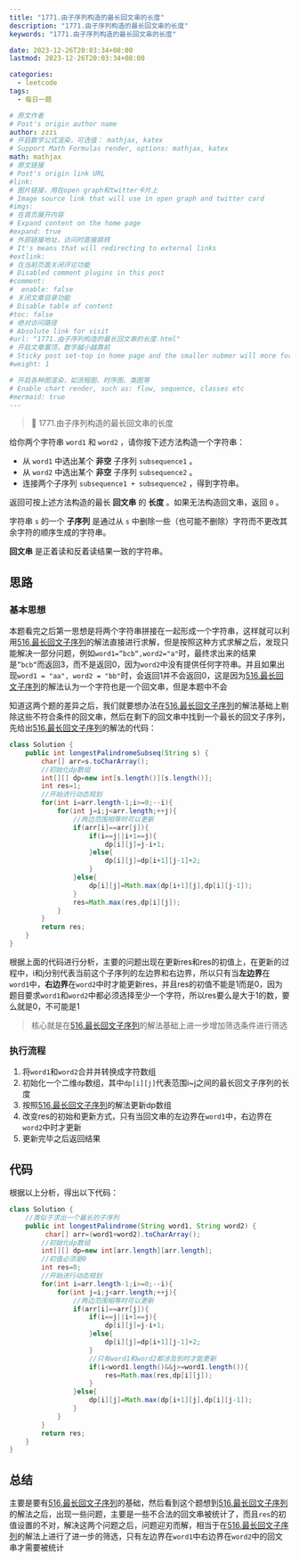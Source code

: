 ```yaml
---
title: "1771.由子序列构造的最长回文串的长度"
description: "1771.由子序列构造的最长回文串的长度"
keywords: "1771.由子序列构造的最长回文串的长度"

date: 2023-12-26T20:03:34+08:00
lastmod: 2023-12-26T20:03:34+08:00

categories:
  - leetcode
tags:
  - 每日一题

# 原文作者
# Post's origin author name
author: zzzi
# 开启数学公式渲染，可选值： mathjax, katex
# Support Math Formulas render, options: mathjax, katex
math: mathjax
# 原文链接
# Post's origin link URL
#link:
# 图片链接，用在open graph和twitter卡片上
# Image source link that will use in open graph and twitter card
#imgs:
# 在首页展开内容
# Expand content on the home page
#expand: true
# 外部链接地址，访问时直接跳转
# It's means that will redirecting to external links
#extlink:
# 在当前页面关闭评论功能
# Disabled comment plugins in this post
#comment:
#  enable: false
# 关闭文章目录功能
# Disable table of content
#toc: false
# 绝对访问路径
# Absolute link for visit
#url: "1771.由子序列构造的最长回文串的长度.html"
# 开启文章置顶，数字越小越靠前
# Sticky post set-top in home page and the smaller nubmer will more forward.
#weight: 1

# 开启各种图渲染，如流程图、时序图、类图等
# Enable chart render, such as: flow, sequence, classes etc
#mermaid: true
---
```


> 📎 1771.由子序列构造的最长回文串的长度

给你两个字符串 `word1` 和 `word2` ，请你按下述方法构造一个字符串：

- 从 `word1` 中选出某个 **非空** 子序列 `subsequence1` 。
- 从 `word2` 中选出某个 **非空** 子序列 `subsequence2` 。
- 连接两个子序列 `subsequence1 + subsequence2` ，得到字符串。

返回可按上述方法构造的最长 **回文串** 的 **长度** 。如果无法构造回文串，返回 `0` 。

字符串 `s` 的一个 **子序列** 是通过从 `s` 中删除一些（也可能不删除）字符而不更改其余字符的顺序生成的字符串。

**回文串** 是正着读和反着读结果一致的字符串。

<!--more-->

## 思路

### 基本思想

本题看完之后第一思想是将两个字符串拼接在一起形成一个字符串，这样就可以利用[516.最长回文子序列](https://leetcode.cn/problems/longest-palindromic-subsequence/description/)的解法直接进行求解，但是按照这种方式求解之后，发现只能解决一部分问题，例如`word1=”bcb“,word2="a"`时，最终求出来的结果是`”bcb“`而返回3，而不是返回0，因为`word2`中没有提供任何字符串。并且如果出现`word1 = "aa", word2 = "bb"`时，会返回1并不会返回0，这是因为[516.最长回文子序列](https://leetcode.cn/problems/longest-palindromic-subsequence/description/)的解法认为一个字符也是一个回文串，但是本题中不会

知道这两个题的差异之后，我们就要想办法在[516.最长回文子序列](https://leetcode.cn/problems/longest-palindromic-subsequence/description/)的解法基础上剔除这些不符合条件的回文串，然后在剩下的回文串中找到一个最长的回文子序列，先给出[516.最长回文子序列](https://leetcode.cn/problems/longest-palindromic-subsequence/description/)的解法的代码：

```java
class Solution {
    public int longestPalindromeSubseq(String s) {
        char[] arr=s.toCharArray();
        //初始化dp数组
        int[][] dp=new int[s.length()][s.length()];
        int res=1;
        //开始进行动态规划
        for(int i=arr.length-1;i>=0;--i){
            for(int j=i;j<arr.length;++j){
                //两边范围相等时可以更新
                if(arr[i]==arr[j]){
                    if(i==j||i+1==j){
                        dp[i][j]=j-i+1;
                    }else{
                        dp[i][j]=dp[i+1][j-1]+2;
                    }
                }else{
                    dp[i][j]=Math.max(dp[i+1][j],dp[i][j-1]);
                }
                res=Math.max(res,dp[i][j]);
            }
        }
        return res;
    }
}
```

根据上面的代码进行分析，主要的问题出现在更新res和res的初值上，在更新的过程中，i和j分别代表当前这个子序列的左边界和右边界，所以只有当**左边界**在`word1`中，**右边界**在`word2`中时才能更新res，并且res的初值不能是1而是0，因为题目要求`word1`和`word2`中都必须选择至少一个字符，所以res要么是大于1的数，要么就是0，不可能是1

> 核心就是在[516.最长回文子序列](https://leetcode.cn/problems/longest-palindromic-subsequence/description/)的解法基础上进一步增加筛选条件进行筛选

### 执行流程

1. 将`word1`和`word2`合并并转换成字符数组
2. 初始化一个二维`dp`数组，其中`dp[i][j]`代表范围i~j之间的最长回文子序列的长度
3. 按照[516.最长回文子序列](https://leetcode.cn/problems/longest-palindromic-subsequence/description/)的解法更新dp数组
4. 改变res的初始和更新方式，只有当回文串的左边界在`word1`中，右边界在`word2`中时才更新
5. 更新完毕之后返回结果

## 代码

根据以上分析，得出以下代码：

```java
class Solution {
    //类似于求出一个最长的子序列
    public int longestPalindrome(String word1, String word2) {
         char[] arr=(word1+word2).toCharArray();
        //初始化dp数组
        int[][] dp=new int[arr.length][arr.length];
        //初值必须是0
        int res=0;
        //开始进行动态规划
        for(int i=arr.length-1;i>=0;--i){
            for(int j=i;j<arr.length;++j){
                //两边范围相等时可以更新
                if(arr[i]==arr[j]){
                    if(i==j||i+1==j){
                        dp[i][j]=j-i+1;
                    }else{
                        dp[i][j]=dp[i+1][j-1]+2;
                    }
                    //只有word1和word2都涉及到时才能更新
                    if(i<word1.length()&&j>=word1.length()){
                        res=Math.max(res,dp[i][j]);
                    }
                }else{
                    dp[i][j]=Math.max(dp[i+1][j],dp[i][j-1]);
                }
            }
        }
        return res;
    }
}
```

## 总结

主要是要有[516.最长回文子序列](https://leetcode.cn/problems/longest-palindromic-subsequence/description/)的基础，然后看到这个题想到[516.最长回文子序列](https://leetcode.cn/problems/longest-palindromic-subsequence/description/)的解法之后，出现一些问题，主要是一些不合法的回文串被统计了，而且`res`的初值设置的不对，解决这两个问题之后，问题迎刃而解，相当于在[516.最长回文子序列](https://leetcode.cn/problems/longest-palindromic-subsequence/description/)的解法上进行了进一步的筛选，只有左边界在`word1`中右边界在`word2`中的回文串才需要被统计

